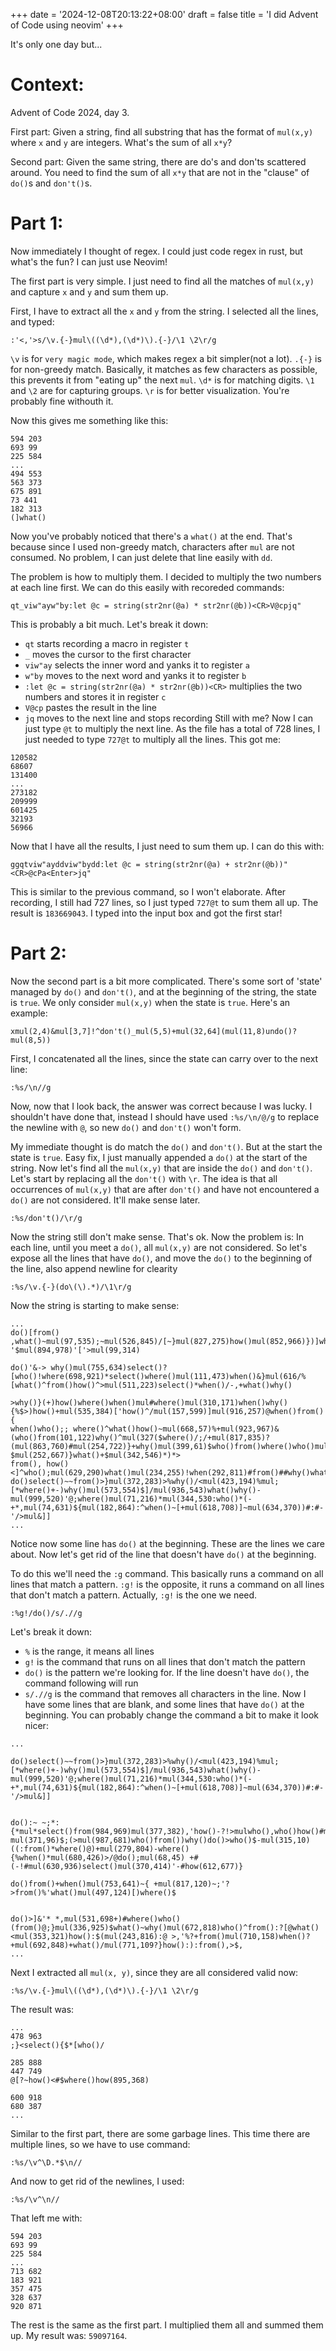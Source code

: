 +++
date = '2024-12-08T20:13:22+08:00'
draft = false
title = 'I did Advent of Code using neovim'
+++

It's only one day but...
<!--more-->

# Context:
Advent of Code 2024, day 3.

First part:
Given a string, find all substring that has the format of `mul(x,y)` where `x` and `y` are integers. 
What's the sum of all `x*y`?

Second part:
Given the same string, there are do's and don'ts scattered around. 
You need to find the sum of all `x*y` that are not in the "clause" of `do()`s and `don't()`s.

# Part 1:
Now immediately I thought of regex. I could just code regex in rust, 
but what's the fun? I can just use Neovim!

The first part is very simple. I just need to find all the matches of `mul(x,y)` and capture 
`x` and `y` and sum them up.

First, I have to extract all the `x` and `y` from the string. 
I selected all the lines, and typed:
```
:'<,'>s/\v.{-}mul\((\d*),(\d*)\).{-}/\1 \2\r/g
```
`\v` is for `very magic mode`, which makes regex a bit simpler(not a lot). 
`.{-}` is for non-greedy match. Basically, it matches as few characters as possible, this 
prevents it from "eating up" the next `mul`. 
`\d*` is for matching digits. 
`\1` and `\2` are for capturing groups. 
`\r` is for better visualization. You're probably fine withouth it.

Now this gives me something like this:
```
594 203
693 99
225 584
...
494 553
563 373
675 891
73 441
182 313
(]what()
```
Now you've probably noticed that there's a `what()` at the end. That's because since 
I used non-greedy match, characters after `mul` are not consumed. No problem, I can just delete 
that line easily with `dd`.

The problem is how to multiply them. I decided to multiply the two numbers at each line first.
We can do this easily with recoreded commands:
```
qt_viw"ayw"by:let @c = string(str2nr(@a) * str2nr(@b))<CR>V@cpjq"
```
This is probably a bit much. Let's break it down:
- `qt` starts recording a macro in register `t`
- `_` moves the cursor to the first character
- `viw"ay` selects the inner word and yanks it to register `a`
- `w"by` moves to the next word and yanks it to register `b`
- `:let @c = string(str2nr(@a) * str2nr(@b))<CR>` multiplies the two numbers and stores it in register `c`
- `V@cp` pastes the result in the line
- `jq` moves to the next line and stops recording
Still with me? Now I can just type `@t` to multiply the next line. As the file has a total of 728 
lines, I just needed to type `727@t` to multiply all the lines. 
This got me:
```
120582
68607
131400
...
273182
209999
601425
32193
56966
```

Now that I have all the results, I just need to sum them up. 
I can do this with:
```
ggqtviw"ayddviw"bydd:let @c = string(str2nr(@a) + str2nr(@b))"<CR>@cPa<Enter>jq"
```
This is similar to the previous command, so I won't elaborate.
After recording, I still had 727 lines, so I just typed `727@t` to sum them all up.
The result is `183669043`. I typed into the input box and got the first star!

# Part 2:
Now the second part is a bit more complicated. There's some sort of 'state' managed by 
`do()` and `don't()`, and at the beginning of the string, the state is `true`. We only consider 
`mul(x,y)` when the state is `true`. Here's an example: 
```
xmul(2,4)&mul[3,7]!^don't()_mul(5,5)+mul(32,64](mul(11,8)undo()?mul(8,5))
```

First, I concatenated all the lines, since the state can carry over to the next line:
```
:%s/\n//g
```
Now, now that I look back, the answer was correct because I was lucky. I shouldn't have done that, 
instead I should have used `:%s/\n/@/g` to replace the newline with `@`, so new `do()` and `don't()` 
won't form.


My immediate thought is do match the `do()` and `don't()`. But at the start the state is `true`. 
Easy fix, I just manually appended a `do()` at the start of the string. 
Now let's find all the `mul(x,y)` that are inside the `do()` and `don't()`. Let's start by 
replacing all the `don't()` with `\r`. The idea is that all occurrences of `mul(x,y)` that are 
after `don't()` and have not encountered a `do()` are not considered. It'll make sense later.
```
:%s/don't()/\r/g
```
Now the string still don't make sense. That's ok. Now the problem is: In each line, 
until you meet a `do()`, all `mul(x,y)` are not considered. So let's expose all the 
lines that have `do()`, and move the `do()` to the beginning of the line, also append newline 
for clearity
```
:%s/\v.{-}(do\(\).*)/\1\r/g
```
Now the string is starting to make sense:
```
...
do()[from() ,what()~mul(97,535);~mul(526,845)/[~}mul(827,275)how()mul(852,966)})]when()-'$mul(894,978)'['>mul(99,314)

do()'&-> why()mul(755,634)select()?[who()!where(698,921)*select()where()mul(111,473)when()&}mul(616/%[what()^from()how()^>mul(511,223)select()*when()/-,+what()why()

>why()}(+)how()where()when()mul#where()mul(310,171)when()why(){%$>)how()+mul(535,384)['how()^/mul(157,599)]mul(916,257)@when()from(){
when()who();; where()^what()how()~mul(668,57)%+mul(923,967)&(who()from(101,122)why()^mul(327($where()/;/+mul(817,835)?(mul(863,760)#mul(254,722)}+why()mul(399,61)$who()from()where()who()mul(533,810)>:+what(394,757) $mul(252,667)}what()+$mul(342,546)*)*>
from(), how()<]^who();mul(629,290)what()mul(234,255)!when(292,811)#from()##why()what()who()
do()select()~~from()>}mul(372,283)>%why()/<mul(423,194)%mul;[*where()+-)why()mul(573,554)$]/mul(936,543)what()why()-mul(999,520)'@;where()mul(71,216)*mul(344,530:who()*(-+*,mul(74,631)${mul(182,864):^when()~[+mul(618,708)]~mul(634,370))#:#-'/>mul&]]
...
```
Notice now some line has `do()` at the beginning. These are the lines we care about. 
Now let's get rid of the line that doesn't have `do()` at the beginning. 

To do this we'll need the `:g` command. This basically runs a command on all lines that match a 
pattern. `:g!` is the opposite, it runs a command on all lines that don't match a pattern. 
Actually, `:g!` is the one we need. 
```
:%g!/do()/s/.//g
```
Let's break it down:
- `%` is the range, it means all lines
- `g!` is the command that runs on all lines that don't match the pattern
- `do()` is the pattern we're looking for. If the line doesn't have `do()`, the command following will run
- `s/.//g` is the command that removes all characters in the line.
Now I have some lines that are blank, and some lines that have `do()` at the beginning.
You can probably change the command a bit to make it look nicer:
```
...

do()select()~~from()>}mul(372,283)>%why()/<mul(423,194)%mul;[*where()+-)why()mul(573,554)$]/mul(936,543)what()why()-mul(999,520)'@;where()mul(71,216)*mul(344,530:who()*(-+*,mul(74,631)${mul(182,864):^when()~[+mul(618,708)]~mul(634,370))#:#-'/>mul&]]


do():~ ~;*:{*mul*select()from(984,969)mul(377,382),'how()-?!>mulwho(),who()how()#mul(479,732)$<;*from()who() mul(371,96)$;(>mul(987,681)who()from())why()do()>who()$-mul(315,10)((:from()*where()@)+mul(279,804)-where(){%when()*mul(680,426)>/@do();mul(68,45) +#(-!#mul(630,936)select()mul(370,414)'-#how(612,677)}

do()from()+when()mul(753,641)~{ +mul(817,120)~;'?>from()%'what()mul(497,124)[)where()$ 


do()>]&'* *,mul(531,698+)#where()who()(from()@;}mul(336,925)$what()~why()mul(672,818)who()^from():?[@what()<mul(353,321)how():$(mul(243,816):@ >,'%?+from()mul(710,158)when()?+mul(692,848)+what()/mul(771,109?}how():):from(),>$,
...
```

Next I extracted all `mul(x, y)`, since they are all considered valid now:
```
:%s/\v.{-}mul\((\d*),(\d*)\).{-}/\1 \2\r/g
```
The result was:
```
...
478 963
;}<select(){$*[who()/

285 888
447 749
@[?~how()<#$where()how(895,368)

600 918
680 387
...
```

Similar to the first part, there are some garbage lines. This time there are multiple lines, 
so we have to use command: 
```
:%s/\v^\D.*$\n//
```
And now to get rid of the newlines, I used:
```
:%s/\v^\n//
```

That left me with:
```
594 203
693 99
225 584
...
713 682
183 921
357 475
328 637
920 871
```
The rest is the same as the first part. I multiplied them all and summed them up. 
My result was: `59097164`.
